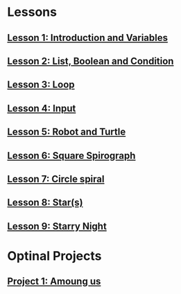 

# Lessons

## [Lesson 1: Introduction and Variables](./lessons/01/index.md)

## [Lesson 2: List, Boolean and Condition](./lessons/02/index.md)

## [Lesson 3: Loop ](./lessons/03/index.md)

## [Lesson 4: Input](./lessons/04/index.md)

## [Lesson 5: Robot and Turtle](./lessons/05/index.md)

## [Lesson 6: Square Spirograph](./lessons/06/index.md)

## [Lesson 7: Circle spiral](./lessons/07/index.md)

## [Lesson 8: Star(s)](./lessons/08/index.md)

## [Lesson 9: Starry Night](./lessons/09/index.md)


# Optinal Projects

## [Project 1: Amoung us](./lessons/p-01/index.md)